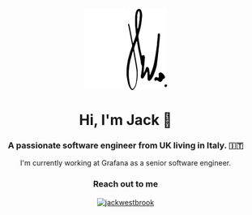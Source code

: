 <p align="center">
<img width="80px" src="./jbw-dark.svg#gh-dark-mode-only" />
<img width="80px" src="./jbw-light.svg#gh-light-mode-only" /> 
</p>


<h1 align="center">Hi, I'm Jack 👋</h1>
<h3 align="center">A passionate software engineer from UK living in Italy. 🇮🇹</h3>

<p align="center">I'm currently working at Grafana as a senior software engineer.</p>

<h3 align="center">Reach out to me</h3>
<p align="center">
<a href="https://linkedin.com/in/jackwestbrook" target="blank"><img align="center" src="https://raw.githubusercontent.com/rahuldkjain/github-profile-readme-generator/master/src/images/icons/Social/linked-in-alt.svg" alt="jackwestbrook" height="30" width="40" /></a>

</p>



<!--
**jackw/jackw** is a ✨ _special_ ✨ repository because its `README.md` (this file) appears on your GitHub profile.

Here are some ideas to get you started:

- 🔭 I’m currently working on ...
- 🌱 I’m currently learning ...
- 👯 I’m looking to collaborate on ...
- 🤔 I’m looking for help with ...
- 💬 Ask me about ...
- 📫 How to reach me: ...
- 😄 Pronouns: ...
- ⚡ Fun fact: ...
-->
